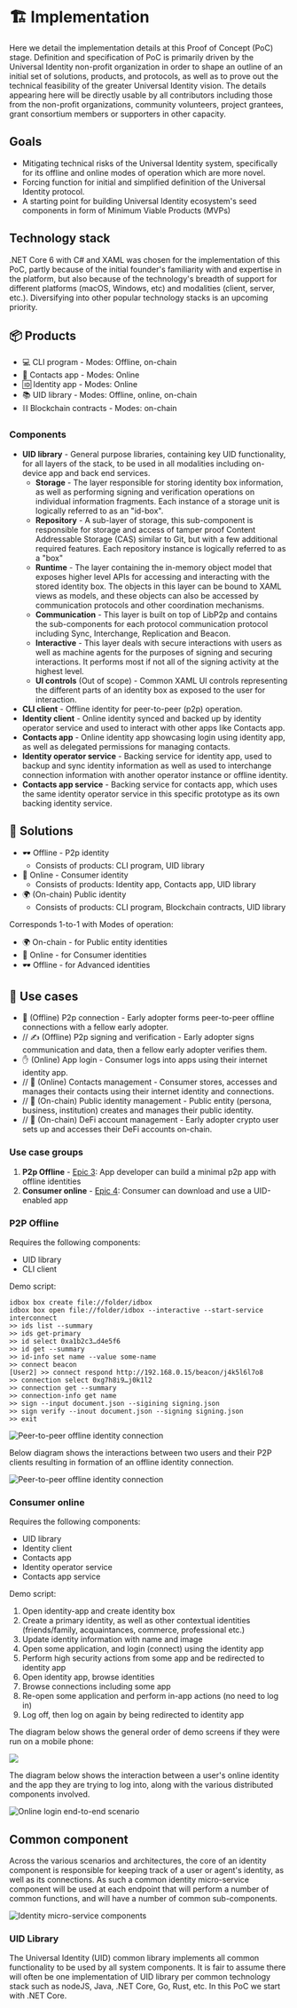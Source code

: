# 🏗 Implementation

Here we detail the implementation details at this Proof of Concept (PoC) stage. Definition and specification of PoC is primarily driven by the Universal Identity non-profit organization in order to shape an outline of an initial set of solutions, products, and protocols, as well as to prove out the technical feasibility of the greater Universal Identity vision. The details appearing here will be directly usable by all contributors including those from the non-profit organizations, community volunteers, project grantees, grant consortium members or supporters in other capacity.

## Goals

* Mitigating technical risks of the Universal Identity system, specifically for its offline and online modes of operation which are more novel.
* Forcing function for initial and simplified definition of the Universal Identity protocol.
* A starting point for building Universal Identity ecosystem's seed components in form of Minimum Viable Products (MVPs)

## Technology stack

.NET Core 6 with C# and XAML was chosen for the implementation of this PoC, partly because of the initial founder's familiarity with and expertise in the platform, but also because of the technology's breadth of support for different platforms (macOS, Windows, etc) and modalities (client, server, etc.). Diversifying into other popular technology stacks is an upcoming priority.

## 📦 Products

* 💻 CLI program - Modes: Offline, on-chain
* 👥 Contacts app - Modes: Online
* 🆔 Identity app - Modes: Online
* 📚 UID library - Modes: Offline, online, on-chain
* ⛓ Blockchain contracts - Modes: on-chain

### Components

* **UID library** - General purpose libraries, containing key UID functionality, for all layers of the stack, to be used in all modalities including on-device app and back end services.
  * **Storage** - The layer responsible for storing identity box information, as well as performing signing and verification operations on individual information fragments. Each instance of a storage unit is logically referred to as an "id-box".
  * **Repository** - A sub-layer of storage, this sub-component is responsible for storage and access of tamper proof Content Addressable Storage (CAS) similar to Git, but with a few additional required features. Each repository instance is logically referred to as a "box"
  * **Runtime** - The layer containing the in-memory object model that exposes higher level APIs for accessing and interacting with the stored identity box. The objects in this layer can be bound to XAML views as models, and these objects can also be accessed by communication protocols and other coordination mechanisms.
  * **Communication** - This layer is built on top of LibP2p and contains the sub-components for each protocol communication protocol including Sync, Interchange, Replication and Beacon.
  * **Interactive** - This layer deals with secure interactions with users as well as machine agents for the purposes of signing and securing interactions. It performs most if not all of the signing activity at the highest level.
  * **UI controls** (Out of scope) - Common XAML UI controls representing the different parts of an identity box as exposed to the user for interaction.
* **CLI client** - Offline identity for peer-to-peer (p2p) operation.
* **Identity client** - Online identity synced and backed up by identity operator service and used to interact with other apps like Contacts app.
* **Contacts app** - Online identity app showcasing login using identity app, as well as delegated permissions for managing contacts.
* **Identity operator service** - Backing service for identity app, used to backup and sync identity information as well as used to interchange connection information with another operator instance or offline identity.
* **Contacts app service** - Backing service for contacts app, which uses the same identity operator service in this specific prototype as its own backing identity service.

## 🧩 Solutions

* 🕶 Offline - P2p identity
  * Consists of products: CLI program, UID library
* 📡 Online - Consumer identity
  * Consists of products: Identity app, Contacts app, UID library
* 🌍 (On-chain) Public identity
  * Consists of products: CLI program, Blockchain contracts, UID library

Corresponds 1-to-1 with Modes of operation:

* 🌍 On-chain - for Public entity identities
* 📡 Online - for Consumer identities
* 🕶 Offline - for Advanced identities

## 💪 Use cases

* 🔌 (Offline) P2p connection - Early adopter forms peer-to-peer offline connections with a fellow early adopter.
* // ✍️ (Offline) P2p signing and verification - Early adopter signs communication and data, then a fellow early adopter verifies them.
* ✋ (Online) App login - Consumer logs into apps using their internet identity app.
* // 👥 (Online) Contacts management - Consumer stores, accesses and manages their contacts using their internet identity and connections.
* // 📢 (On-chain) Public identity management - Public entity (persona, business, institution) creates and manages their public identity.
* // 💸 (On-chain) DeFi account management - Early adopter crypto user sets up and accesses their DeFi accounts on-chain.

### Use case groups

1. **P2p Offline** - [Epic 3](https://dev.azure.com/universalid/UID/\_workitems/edit/3): App developer can build a minimal p2p app with offline identities
2. **Consumer online** - [Epic 4](https://dev.azure.com/universalid/UID/\_workitems/edit/4): Consumer can download and use a UID-enabled app

### P2P Offline

Requires the following components:

* UID library
* CLI client

Demo script:

```
idbox box create file://folder/idbox
idbox box open file://folder/idbox --interactive --start-service interconnect
>> ids list --summary
>> ids get-primary
>> id select 0xa1b2c3…d4e5f6
>> id get --summary
>> id-info set name --value some-name
>> connect beacon
[User2] >> connect respond http://192.168.0.15/beacon/j4k5l6l7o8
>> connection select 0xg7h8i9…j0k1l2
>> connection get --summary
>> connection-info get name
>> sign --input document.json --sigining signing.json
>> sign verify --inout document.json --signing signing.json
>> exit
```

![Peer-to-peer offline identity connection](../code/images/cli-program.png)

Below diagram shows the interactions between two users and their P2P clients resulting in formation of an offline identity connection.

![Peer-to-peer offline identity connection](../code/images/offline-e2e-interaction.png)

### Consumer online

Requires the following components:

* UID library
* Identity client
* Contacts app
* Identity operator service
* Contacts app service

Demo script:

1. Open identity-app and create identity box
2. Create a primary identity, as well as other contextual identities (friends/family, acquaintances, commerce, professional etc.)
3. Update identity information with name and image
4. Open some application, and login (connect) using the identity app
5. Perform high security actions from some app and be redirected to identity app
6. Open identity app, browse identities
7. Browse connections including some app
8. Re-open some application and perform in-app actions (no need to log in)
9. Log off, then log on again by being redirected to identity app

The diagram below shows the general order of demo screens if they were run on a mobile phone:

![](../code/images/online-app-experience.png)

The diagram below shows the interaction between a user's online identity and the app they are trying to log into, along with the various distributed components involved.

![Online login end-to-end scenario](../code/images/online-e2e-interaction.png)

## Common component

Across the various scenarios and architectures, the core of an identity component is responsible for keeping track of a user or agent's identity, as well as its connections. As such a common identity micro-service component will be used at each endpoint that will perform a number of common functions, and will have a number of common sub-components.

![Identity micro-service components](../code/images/common-component.png)

### UID Library

The Universal Identity (UID) common library implements all common functionality to be used by all system components. It is fair to assume there will often be one implementation of UID library per common technology stack such as nodeJS, Java, .NET Core, Go, Rust, etc. In this PoC we start with .NET Core.
